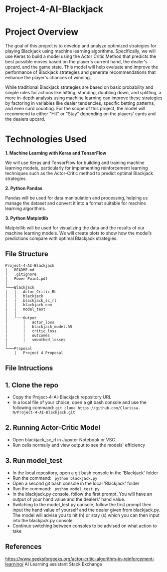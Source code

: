 # Project-4-AI-Blackjack

# Project Overview

The goal of this project is to develop and analyze optimized strategies for playing Blackjack using machine learning algorithms. Specifically, we will use Keras to build a model using the Actor Critic Method that predicts the best possible moves based on the player's current hand, the dealer's upcard, and the game state. This model will help evaluate and improve the performance of Blackjack strategies and generate recommendations that enhance the player's chances of winning.

While traditional Blackjack strategies are based on basic probability and simple rules for actions like hitting, standing, doubling down, and splitting, a more in-depth analysis using machine learning can improve these strategies by factoring in variables like dealer tendencies, specific betting patterns, and even card counting. For the scope of this project, the model will recommend to either "Hit" or "Stay" depending on the players' cards and the dealers upcard.

# Technologies Used

  **1. Machine Learning with Keras and TensorFlow**
  
 We will use Keras and TensorFlow for building and training machine learning models, particularly for implementing reinforcement learning techniques such as the Actor-Critic method to predict optimal Blackjack strategies.

  **2. Python Pandas**
  
 Pandas will be used for data manipulation and processing, helping us manage the dataset and convert it into a format suitable for machine learning algorithms.

  **3. Python Matplotlib**
  
 Matplotlib will be used for visualizing the data and the results of our machine learning models. We will create plots to show how the model’s predictions compare with optimal Blackjack strategies.

 ## File Structure

```
Project-4-AI-Blackjack
│   README.md
│   .gitignore
|   Power Point.pdf    
│
└───Blackjack
│   │   Actor_Critic_RL
│   │   blackjack
|   |   blackjack_sc_rl
|   |   blackjack_env
|   |   model_test
│   │
│   └───Output
│       │   actor_loss
|       |   blackjack_model.h5
|       |   critic_loss
|       |   outcomes
|       |   smoothed_losses
│   
└───Proposal
    │   Project 4 Proposal
```

## File Intructions ##

## 1. Clone the repo ##
 - Copy the Project-4-AI-Blackjack repository URL
 - In a local file of your choice, open a git bash console and use the following command:
   ``` git clone https://github.com/Clarissa-N/Project-4-AI-Blackjack.git ```

## 2. Running Actor-Critic Model ##
 - Open blackjack_sc_rl in Jupyter Notebook or VSC
 - Run cells normally and view output to see the models' efficiency

## 3. Run model_test ##
- In the local repository, open a git bash console in the 'Blackjack' folder
- Run the command: ``` python blackjack.py```
- Open a second git bash console in the local 'Blackjack' folder
- Run the command: ``` python model_test.py```
- In the blackjack.py console, follow the first prompt. You will have an output of your hand value and the dealers' hand value.
- Switching to the model_test.py console, follow the first prompt then input the hand value of yourself and the dealer given from blackjack.py. The model will advise you to hit (h) or stay (s) which you can then input into the blackjack.py console.
- Continue switching between consoles to be advised on what action to take


## References ##
https://www.geeksforgeeks.org/actor-critic-algorithm-in-reinforcement-learning/
AI Learning assistant 
Stack Exchange
